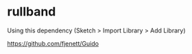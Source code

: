 # rullband
Using this dependency (Sketch > Import Library > Add Library)

https://github.com/fjenett/Guido
